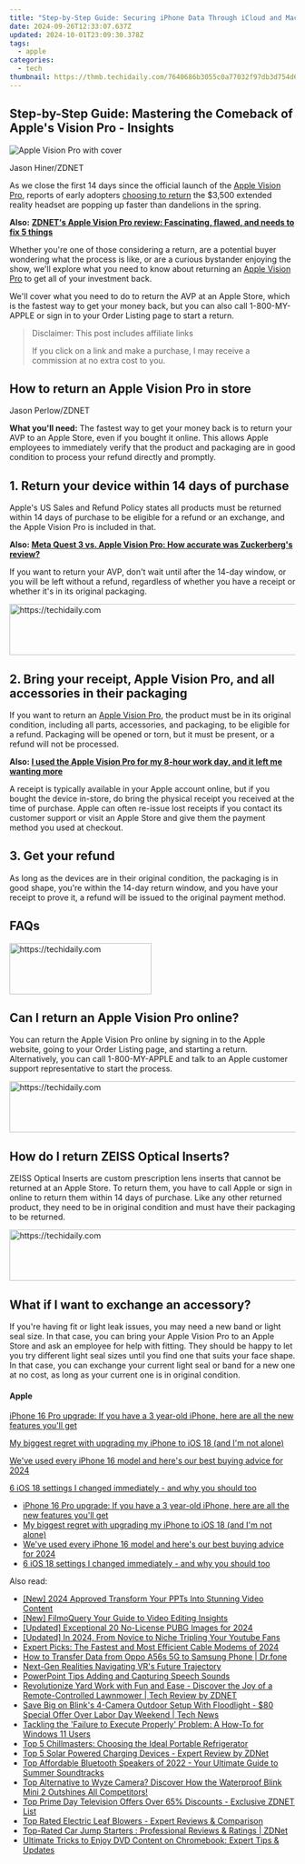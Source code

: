 ```yaml
---
title: "Step-by-Step Guide: Securing iPhone Data Through iCloud and Mac Backup Options | Tech Insights"
date: 2024-09-26T12:33:07.637Z
updated: 2024-10-01T23:09:30.378Z
tags:
  - apple
categories:
  - tech
thumbnail: https://thmb.techidaily.com/7640686b3055c0a77032f97db3d754d6950a2fb76c1e14b848d584888858dae0.jpg
---
```


## Step-by-Step Guide: Mastering the Comeback of Apple's Vision Pro - Insights

![Apple Vision Pro with cover](https://www.zdnet.com/a/img/resize/9b2ae29df542f18c60b5207748bf5aefa4ddf22a/2024/02/06/46b13d3c-4006-454f-831d-63e5ff2034fa/vision-pro-with-cover.jpg?auto=webp&width=1280)

Jason Hiner/ZDNET

As we close the first 14 days since the official launch of the [Apple Vision Pro](https://apple.sjv.io/c/159047/435031/7613?&sharedid=zdnet&partnerpropertyid=1980086&u=https%3A%2F%2Fwww.apple.com%2Fshop%2Fbuy-vision%2Fapple-vision-pro&subId1=zd-%5F%5FCOM%5FCLICK%5FID%5F%5F-dtp), reports of early adopters [choosing to return](https://www.zdnet.com/article/7-reasons-why-people-are-returning-apple-vision-pro-according-to-reddit/) the $3,500 extended reality headset are popping up faster than dandelions in the spring. 

**Also:** [**ZDNET's Apple Vision Pro review: Fascinating, flawed, and needs to fix 5 things**](https://www.zdnet.com/article/apple-vision-pro-review/)

Whether you're one of those considering a return, are a potential buyer wondering what the process is like, or are a curious bystander enjoying the show, we'll explore what you need to know about returning an [Apple Vision Pro](https://www.zdnet.com/article/10-reasons-the-apple-vision-pro-is-secretly-brilliant/) to get all of your investment back. 

We'll cover what you need to do to return the AVP at an Apple Store, which is the fastest way to get your money back, but you can also call 1-800-MY-APPLE or sign in to your Order Listing page to start a return.

>  Disclaimer: This post includes affiliate links
>
>  If you click on a link and make a purchase, I may receive a commission at no extra cost to you.
>

## How to return an Apple Vision Pro in store

Jason Perlow/ZDNET

**What you'll need:** The fastest way to get your money back is to return your AVP to an Apple Store, even if you bought it online. This allows Apple employees to immediately verify that the product and packaging are in good condition to process your refund directly and promptly.

## 1\. Return your device within 14 days of purchase

Apple's US Sales and Refund Policy states all products must be returned within 14 days of purchase to be eligible for a refund or an exchange, and the Apple Vision Pro is included in that. 

**Also: [Meta Quest 3 vs. Apple Vision Pro: How accurate was Zuckerberg's review?](https://www.zdnet.com/article/meta-quest-3-vs-apple-vision-pro/)**

If you want to return your AVP, don't wait until after the 14-day window, or you will be left without a refund, regardless of whether you have a receipt or whether it's in its original packaging.

<!-- affiliate ads begin -->
<a href="https://appsumo.8odi.net/c/5597632/2123739/7443" target="_top" id="2123739">
  <img src="//a.impactradius-go.com/display-ad/7443-2123739" border="0" alt="https://techidaily.com" width="728" height="90"/>
</a>
<img height="0" width="0" src="https://appsumo.8odi.net/i/5597632/2123739/7443" style="position:absolute;visibility:hidden;" border="0" />
<!-- affiliate ads end -->

## 2\. Bring your receipt, Apple Vision Pro, and all accessories in their packaging

If you want to return an [Apple Vision Pro](https://www.zdnet.com/article/an-apple-store-employee-gave-me-a-surprising-reason-to-love-the-vision-pro/), the product must be in its original condition, including all parts, accessories, and packaging, to be eligible for a refund. Packaging will be opened or torn, but it must be present, or a refund will not be processed. 

**Also: [I used the Apple Vision Pro for my 8-hour work day, and it left me wanting more](https://www.zdnet.com/article/i-used-the-apple-vision-pro-for-my-8-hour-work-day-and-it-left-me-wanting-more/)**

A receipt is typically available in your Apple account online, but if you bought the device in-store, do bring the physical receipt you received at the time of purchase. Apple can often re-issue lost receipts if you contact its customer support or visit an Apple Store and give them the payment method you used at checkout. 

## 3\. Get your refund

As long as the devices are in their original condition, the packaging is in good shape, you're within the 14-day return window, and you have your receipt to prove it, a refund will be issued to the original payment method. 

## FAQs

<!-- affiliate ads begin -->
<a href="https://aligracehair.sjv.io/c/5597632/2135398/19272" target="_top" id="2135398">
  <img src="//a.impactradius-go.com/display-ad/19272-2135398" border="0" alt="https://techidaily.com" width="250" height="90"/>
</a>
<img height="0" width="0" src="https://aligracehair.sjv.io/i/5597632/2135398/19272" style="position:absolute;visibility:hidden;" border="0" />
<!-- affiliate ads end -->

## Can I return an Apple Vision Pro online?

You can return the Apple Vision Pro online by signing in to the Apple website, going to your Order Listing page, and starting a return. Alternatively, you can call 1-800-MY-APPLE and talk to an Apple customer support representative to start the process. 

<!-- affiliate ads begin -->
<a href="https://imp.i357552.net/c/5597632/1001453/11832" target="_top" id="1001453">
  <img src="//a.impactradius-go.com/display-ad/11832-1001453" border="0" alt="https://techidaily.com" width="728" height="90"/>
</a>
<img height="0" width="0" src="https://imp.i357552.net/i/5597632/1001453/11832" style="position:absolute;visibility:hidden;" border="0" />
<!-- affiliate ads end -->

## How do I return ZEISS Optical Inserts?

ZEISS Optical Inserts are custom prescription lens inserts that cannot be returned at an Apple Store. To return them, you have to call Apple or sign in online to return them within 14 days of purchase. Like any other returned product, they need to be in original condition and must have their packaging to be returned. 

<!-- affiliate ads begin -->
<a href="https://appsumo.8odi.net/c/5597632/2111994/7443" target="_top" id="2111994">
  <img src="//a.impactradius-go.com/display-ad/7443-2111994" border="0" alt="https://techidaily.com" width="728" height="90"/>
</a>
<img height="0" width="0" src="https://appsumo.8odi.net/i/5597632/2111994/7443" style="position:absolute;visibility:hidden;" border="0" />
<!-- affiliate ads end -->

## What if I want to exchange an accessory?

If you're having fit or light leak issues, you may need a new band or light seal size. In that case, you can bring your Apple Vision Pro to an Apple Store and ask an employee for help with fitting. They should be happy to let you try different light seal sizes until you find one that suits your face shape. In that case, you can exchange your current light seal or band for a new one at no cost, as long as your current one is in original condition. 

#### Apple

[iPhone 16 Pro upgrade: If you have a 3 year-old iPhone, here are all the new features you'll get](https://www.zdnet.com/article/iphone-16-pro-and-pro-max-hands-on/ "iPhone 16 Pro upgrade: If you have a 3 year-old iPhone, here are all the new features you'll get")

[My biggest regret with upgrading my iPhone to iOS 18 (and I'm not alone)](https://www.zdnet.com/article/my-biggest-regret-with-upgrading-my-iphone-to-ios-18-and-im-not-alone/ "My biggest regret with upgrading my iPhone to iOS 18 (and I'm not alone)")

[We've used every iPhone 16 model and here's our best buying advice for 2024](https://www.zdnet.com/article/iphone-16-pro-max-buying-advice-2024/ "We've used every iPhone 16 model and here's our best buying advice for 2024")

[6 iOS 18 settings I changed immediately - and why you should too](https://www.zdnet.com/article/6-ios-18-settings-i-changed-immediately-and-why-you-should-too/ "6 iOS 18 settings I changed immediately - and why you should too")

* [iPhone 16 Pro upgrade: If you have a 3 year-old iPhone, here are all the new features you'll get](https://www.zdnet.com/article/iphone-16-pro-and-pro-max-hands-on/ "iPhone 16 Pro upgrade: If you have a 3 year-old iPhone, here are all the new features you'll get")
* [My biggest regret with upgrading my iPhone to iOS 18 (and I'm not alone)](https://www.zdnet.com/article/my-biggest-regret-with-upgrading-my-iphone-to-ios-18-and-im-not-alone/ "My biggest regret with upgrading my iPhone to iOS 18 (and I'm not alone)")
* [We've used every iPhone 16 model and here's our best buying advice for 2024](https://www.zdnet.com/article/iphone-16-pro-max-buying-advice-2024/ "We've used every iPhone 16 model and here's our best buying advice for 2024")
* [6 iOS 18 settings I changed immediately - and why you should too](https://www.zdnet.com/article/6-ios-18-settings-i-changed-immediately-and-why-you-should-too/ "6 iOS 18 settings I changed immediately - and why you should too")

<ins class="adsbygoogle"
     style="display:block"
     data-ad-format="autorelaxed"
     data-ad-client="ca-pub-7571918770474297"
     data-ad-slot="1223367746"></ins>

<ins class="adsbygoogle"
     style="display:block"
     data-ad-client="ca-pub-7571918770474297"
     data-ad-slot="8358498916"
     data-ad-format="auto"
     data-full-width-responsive="true"></ins>

<span class="atpl-alsoreadstyle">Also read:</span>
<div><ul>
<li><a href="https://screen-sharing-recording.techidaily.com/new-2024-approved-transform-your-ppts-into-stunning-video-content/"><u>[New] 2024 Approved Transform Your PPTs Into Stunning Video Content</u></a></li>
<li><a href="https://some-knowledge.techidaily.com/new-filmoquery-your-guide-to-video-editing-insights/"><u>[New] FilmoQuery Your Guide to Video Editing Insights</u></a></li>
<li><a href="https://vp-tips.techidaily.com/updated-exceptional-20-no-license-pubg-images-for-2024/"><u>[Updated] Exceptional 20 No-License PUBG Images for 2024</u></a></li>
<li><a href="https://youtube-web.techidaily.com/ed-in-2024-from-novice-to-niche-tripling-your-youtube-fans/"><u>[Updated] In 2024, From Novice to Niche Tripling Your Youtube Fans</u></a></li>
<li><a href="https://buynow-info.techidaily.com/expert-picks-the-fastest-and-most-efficient-cable-modems-of-2024/"><u>Expert Picks: The Fastest and Most Efficient Cable Modems of 2024</u></a></li>
<li><a href="https://android-transfer.techidaily.com/how-to-transfer-data-from-oppo-a56s-5g-to-samsung-phone-drfone-by-drfone-transfer-from-android-transfer-from-android/"><u>How to Transfer Data from Oppo A56s 5G to Samsung Phone | Dr.fone</u></a></li>
<li><a href="https://fox-links.techidaily.com/next-gen-realities-navigating-vrs-future-trajectory/"><u>Next-Gen Realities Navigating VR's Future Trajectory</u></a></li>
<li><a href="https://article-posts.techidaily.com/powerpoint-tips-adding-and-capturing-speech-sounds/"><u>PowerPoint Tips Adding and Capturing Speech Sounds</u></a></li>
<li><a href="https://tech-renaissance.techidaily.com/revolutionize-yard-work-with-fun-and-ease-discover-the-joy-of-a-remote-controlled-lawnmower-tech-review-by-zdnet/"><u>Revolutionize Yard Work with Fun and Ease - Discover the Joy of a Remote-Controlled Lawnmower | Tech Review by ZDNET</u></a></li>
<li><a href="https://tech-renaissance.techidaily.com/save-big-on-blinks-4-camera-outdoor-setup-with-floodlight-80-special-offer-over-labor-day-weekend-tech-news/"><u>Save Big on Blink's 4-Camera Outdoor Setup With Floodlight - $80 Special Offer Over Labor Day Weekend | Tech News</u></a></li>
<li><a href="https://win-forum.techidaily.com/tackling-the-failure-to-execute-properly-problem-a-how-to-for-windows-11-users/"><u>Tackling the 'Failure to Execute Properly' Problem: A How-To for Windows 11 Users</u></a></li>
<li><a href="https://tech-renaissance.techidaily.com/top-5-chillmasters-choosing-the-ideal-portable-refrigerator/"><u>Top 5 Chillmasters: Choosing the Ideal Portable Refrigerator</u></a></li>
<li><a href="https://tech-renaissance.techidaily.com/top-5-solar-powered-charging-devices-expert-review-by-zdnet/"><u>Top 5 Solar Powered Charging Devices - Expert Review by ZDNet</u></a></li>
<li><a href="https://tech-renaissance.techidaily.com/top-affordable-bluetooth-speakers-of-2022-your-ultimate-guide-to-summer-soundtracks/"><u>Top Affordable Bluetooth Speakers of 2022 - Your Ultimate Guide to Summer Soundtracks</u></a></li>
<li><a href="https://tech-renaissance.techidaily.com/top-alternative-to-wyze-camera-discover-how-the-waterproof-blink-mini-2-outshines-all-competitors/"><u>Top Alternative to Wyze Camera? Discover How the Waterproof Blink Mini 2 Outshines All Competitors!</u></a></li>
<li><a href="https://tech-renaissance.techidaily.com/top-prime-day-television-offers-over-65-discounts-exclusive-zdnet-list/"><u>Top Prime Day Television Offers Over 65% Discounts - Exclusive ZDNET List</u></a></li>
<li><a href="https://tech-renaissance.techidaily.com/top-rated-electric-leaf-blowers-expert-reviews-and-comparison/"><u>Top Rated Electric Leaf Blowers - Expert Reviews & Comparison</u></a></li>
<li><a href="https://tech-renaissance.techidaily.com/top-rated-car-jump-starters-professional-reviews-and-ratings-zdnet/"><u>Top-Rated Car Jump Starters : Professional Reviews & Ratings | ZDNet</u></a></li>
<li><a href="https://some-knowledge.techidaily.com/ultimate-tricks-to-enjoy-dvd-content-on-chromebook-expert-tips-and-updates/"><u>Ultimate Tricks to Enjoy DVD Content on Chromebook: Expert Tips & Updates</u></a></li>
</ul></div>

